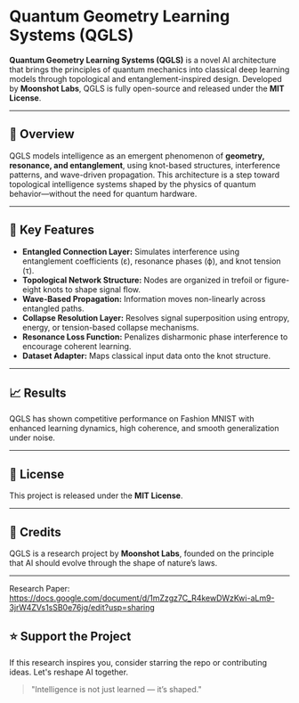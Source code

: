 # Quantum Geometry Learning Systems (QGLS)

**Quantum Geometry Learning Systems (QGLS)** is a novel AI architecture that brings the principles of quantum mechanics into classical deep learning models through topological and entanglement-inspired design. Developed by **Moonshot Labs**, QGLS is fully open-source and released under the **MIT License**.

---

## 🌌 Overview
QGLS models intelligence as an emergent phenomenon of **geometry, resonance, and entanglement**, using knot-based structures, interference patterns, and wave-driven propagation. This architecture is a step toward topological intelligence systems shaped by the physics of quantum behavior—without the need for quantum hardware.

---

## 🔬 Key Features
- **Entangled Connection Layer:** Simulates interference using entanglement coefficients (ε), resonance phases (ϕ), and knot tension (τ).
- **Topological Network Structure:** Nodes are organized in trefoil or figure-eight knots to shape signal flow.
- **Wave-Based Propagation:** Information moves non-linearly across entangled paths.
- **Collapse Resolution Layer:** Resolves signal superposition using entropy, energy, or tension-based collapse mechanisms.
- **Resonance Loss Function:** Penalizes disharmonic phase interference to encourage coherent learning.
- **Dataset Adapter:** Maps classical input data onto the knot structure.


---

## 📈 Results
QGLS has shown competitive performance on Fashion MNIST with enhanced learning dynamics, high coherence, and smooth generalization under noise.

---

## 📜 License
This project is released under the **MIT License**.

---

## 🤝 Credits
QGLS is a research project by **Moonshot Labs**, founded on the principle that AI should evolve through the shape of nature’s laws.


---

Research Paper: https://docs.google.com/document/d/1mZzgz7C_R4kewDWzKwi-aLm9-3jrW4ZVs1sSB0e76jg/edit?usp=sharing 

## ⭐ Support the Project
If this research inspires you, consider starring the repo or contributing ideas. Let's reshape AI together.

> "Intelligence is not just learned — it’s shaped."

